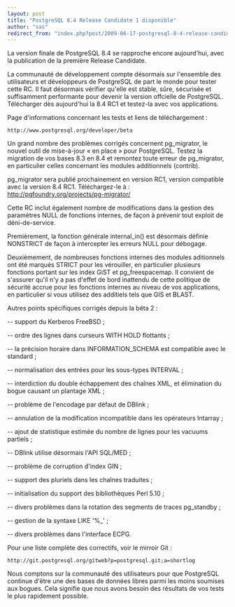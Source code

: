 ```yaml
---
layout: post
title: "PostgreSQL 8.4 Release Candidate 1 disponible"
author: "sas"
redirect_from: "index.php?post/2009-06-17-postgresql-8-4-release-candidate-1-disponible "
---
```





<!--more-->


La version finale de PostgreSQL 8.4 se rapproche encore aujourd'hui, avec la publication de la première Release Candidate. 



La communauté de développement compte désormais sur l'ensemble des utilisateurs et développeurs de PostgreSQL de part le monde pour tester cette RC. Il faut désormais vérifier qu'elle est stable, sûre, sécurisée et suffisamment performante pour devenir la version offcielle de PostgreSQL. Télécharger dès aujourd'hui la 8.4 RC1 et testez-la avec vos applications.



Page d'informations concernant les tests et liens de téléchargement :

    http://www.postgresql.org/developer/beta



Un grand nombre des problèmes corrigés concernent pg_migrator, le nouvel outil de mise-à-jour « en place » pour PostgreSQL. Testez la migration de vos bases 8.3 en 8.4 et remontez toute erreur de pg_migrator, en particulier celles concernant les modules additionnels (contrib).



pg_migrator sera publié prochainement en version RC1, version compatible avec la version 8.4 RC1. Téléchargez-le à : http://pgfoundry.org/projects/pg-migrator/



Cette RC inclut également nombre de modifications dans la gestion des paramètres NULL de fonctions internes, de façon à prévenir tout exploit de déni-de-service.

Premièrement, la fonction générale internal_in() est désormais définie NONSTRICT de façon à intercepter les erreurs NULL pour débogage.

Deuxièmement, de nombreuses fonctions internes des modules aditionnels ont été marqués STRICT pour les vérouiller, en particulier plusieurs fonctions portant sur les index GiST et pg_freespacemap. Il convient de s'assurer qu'il n'y a pas d'effet de bord inattendu de cette politique de sécurité accrue pour les fonctions internes au niveau de vos applications, en particulier si vous utilisez des additiels tels que GIS et BLAST.



Autres points spécifiques corrigés depuis la bêta 2 :



-- support du Kerberos FreeBSD ;

-- ordre des lignes dans curseurs WITH HOLD flottants ;

-- la précision horaire dans INFORMATION_SCHEMA est compatible avec le standard ;

-- normalisation des entrées pour les sous-types INTERVAL ;

-- interdiction du double échappement des chaînes XML, et élimination du bogue causant un plantage XML ;

-- problème de l'encodage par défaut de DBlink ;

-- annulation de la modification incompatible dans les opérateurs Intarray ;

-- ajout de statistique estimée du nombre de lignes pour les vacuums partiels ;

-- DBlink utilise désormais l'API SQL/MED ;

-- problème de corruption d'index GIN ;

-- support des pluriels dans les chaînes traduites ;

-- initialisation du support des bibliothèques Perl 5.10 ;

-- divers problèmes dans la rotation des segments de traces pg_standby ;

-- gestion de la syntaxe LIKE '%_' ;

-- divers problèmes dans l'interface ECPG.



Pour une liste complète des correctifs, voir le mirroir Git :

    http://git.postgresql.org/gitweb?p=postgresql.git;a=shortlog



Nous comptons sur la communauté des utilisateurs pour que PostgreSQL continue d'être une des bases de données libres parmi les moins soumises aux bogues. Cela signifie que nous avons besoin des résultats de vos tests le plus rapidement possible.